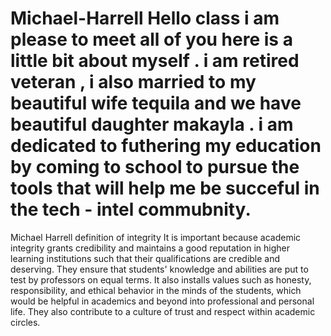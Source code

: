 # Michael-Harrell Hello class i am please to meet all of you here is a little bit about myself . i am retired veteran , i also married to my beautiful wife tequila and we have beautiful daughter makayla . i am dedicated to futhering my education by coming to school to pursue the tools that will help me be succeful in the tech - intel commubnity.
Michael Harrell definition of integrity 
It is important because academic integrity grants credibility and maintains a good reputation in higher learning institutions such that their qualifications are credible and deserving. They ensure that students' knowledge and abilities are put to test by professors on equal terms. It also installs values such as honesty, responsibility, and ethical behavior in the minds of the students, which would be helpful in academics and beyond into professional and personal life. They also contribute to a culture of trust and respect within academic circles.
